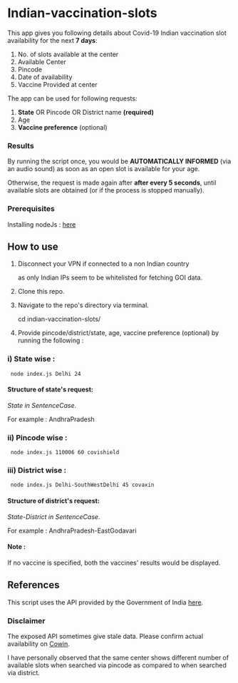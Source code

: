 # Indian-vaccination-slots

This app gives you following details about Covid-19 Indian vaccination slot availability for the next **7 days**:
1. No. of slots available at the center
2. Available Center
3. Pincode
4. Date of availability
5. Vaccine Provided at center

The app can be used for following requests:
1. **State** OR Pincode OR District name **(required)**
2. Age
3. **Vaccine preference** (optional)

### Results

By running the script once, you would be **AUTOMATICALLY INFORMED** (via an audio sound) as soon as an open slot is available for your age. 

Otherwise, the request is made again after **after every 5 seconds**, until available slots are obtained (or if the process is stopped manually).

### Prerequisites
Installing nodeJs : [here](https://nodejs.org/en/download/)

## How to use

1. Disconnect your VPN if connected to a non Indian country 
   
   as only Indian IPs seem to be whitelisted for fetching GOI data.


2. Clone this repo.
   

3. Navigate to the repo's directory via terminal.


     cd indian-vaccination-slots/


4. Provide pincode/district/state, age, vaccine preference (optional) by running the following :

### i) State wise :

     node index.js Delhi 24

#### Structure of state's request:

_State in SentenceCase_.

For example : AndhraPradesh

### ii) Pincode wise : 

     node index.js 110006 60 covishield

### iii) District wise :

     node index.js Delhi-SouthWestDelhi 45 covaxin


#### Structure of district's request:  

_State-District in SentenceCase_.

For example : AndhraPradesh-EastGodavari

#### Note :

If no vaccine is specified, both the vaccines' results would be displayed.


## References
This script uses the API provided by the Government of India [here](https://apisetu.gov.in/public/marketplace/api/cowin).

### Disclaimer
The exposed API sometimes give stale data. Please confirm actual availability on [Cowin](https://www.cowin.gov.in).

I have personally observed that the same center shows different number of available slots when searched via pincode as compared to when searched via district.
